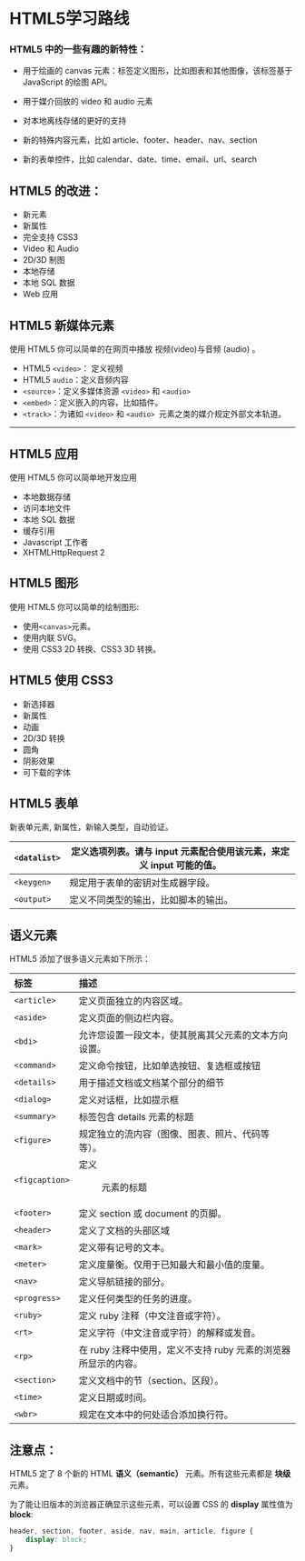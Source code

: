# HTML5学习路线

### HTML5 中的一些有趣的新特性：

- 用于绘画的 canvas 元素：标签定义图形，比如图表和其他图像，该标签基于 JavaScript 的绘图 API。

- 用于媒介回放的 video 和 audio 元素
- 对本地离线存储的更好的支持
- 新的特殊内容元素，比如 article、footer、header、nav、section
- 新的表单控件，比如 calendar、date、time、email、url、search

## HTML5 的改进：

- 新元素
- 新属性
- 完全支持 CSS3
- Video 和 Audio
- 2D/3D 制图
- 本地存储
- 本地 SQL 数据
- Web 应用

## HTML5 新媒体元素

使用 HTML5 你可以简单的在网页中播放 视频(video)与音频 (audio) 。

- HTML5 `<video>`： 定义视频
- HTML5 `audio`：定义音频内容
- `<source>`：定义多媒体资源 `<video>` 和 `<audio>`
- `<embed>`：定义嵌入的内容，比如插件。
- `<track>`：为诸如 `<video>` 和 `<audio> `元素之类的媒介规定外部文本轨道。

------

## HTML5 应用

使用 HTML5 你可以简单地开发应用

- 本地数据存储
- 访问本地文件
- 本地 SQL 数据
- 缓存引用
- Javascript 工作者
- XHTMLHttpRequest 2

## HTML5 图形

使用 HTML5 你可以简单的绘制图形:

- 使用`<canvas>`元素。
- 使用内联 SVG。
- 使用 CSS3 2D 转换、CSS3 3D 转换。

## HTML5 使用 CSS3

- 新选择器
- 新属性
- 动画
- 2D/3D 转换
- 圆角
- 阴影效果
- 可下载的字体

## HTML5 表单

新表单元素, 新属性，新输入类型，自动验证。

| `<datalist>` | 定义选项列表。请与 input 元素配合使用该元素，来定义 input 可能的值。 |
| ------------ | ------------------------------------------------------------ |
| `<keygen>`   | 规定用于表单的密钥对生成器字段。                             |
| `<output>`   | 定义不同类型的输出，比如脚本的输出。                         |

## 语义元素

HTML5 添加了很多语义元素如下所示：

| 标签           | 描述                                                         |
| :------------- | :----------------------------------------------------------- |
| `<article>`    | 定义页面独立的内容区域。                                     |
| `<aside>`      | 定义页面的侧边栏内容。                                       |
| `<bdi>`        | 允许您设置一段文本，使其脱离其父元素的文本方向设置。         |
| `<command>`    | 定义命令按钮，比如单选按钮、复选框或按钮                     |
| `<details>`    | 用于描述文档或文档某个部分的细节                             |
| `<dialog>`     | 定义对话框，比如提示框                                       |
| `<summary>`    | 标签包含 details 元素的标题                                  |
| `<figure>`     | 规定独立的流内容（图像、图表、照片、代码等等）。             |
| `<figcaption>` | 定义 <figure> 元素的标题                                     |
| `<footer>`     | 定义 section 或 document 的页脚。                            |
| `<header>`     | 定义了文档的头部区域                                         |
| `<mark>`       | 定义带有记号的文本。                                         |
| `<meter>`      | 定义度量衡。仅用于已知最大和最小值的度量。                   |
| `<nav>`        | 定义导航链接的部分。                                         |
| `<progress>`   | 定义任何类型的任务的进度。                                   |
| `<ruby>`       | 定义 ruby 注释（中文注音或字符）。                           |
| `<rt>`         | 定义字符（中文注音或字符）的解释或发音。                     |
| `<rp>`         | 在 ruby 注释中使用，定义不支持 ruby 元素的浏览器所显示的内容。 |
| `<section>`    | 定义文档中的节（section、区段）。                            |
| `<time>`       | 定义日期或时间。                                             |
| `<wbr>`        | 规定在文本中的何处适合添加换行符。                           |

## 注意点：

HTML5 定了 8 个新的 HTML **语义（semantic）** 元素。所有这些元素都是 **块级** 元素。

为了能让旧版本的浏览器正确显示这些元素，可以设置 CSS 的 **display** 属性值为 **block**:

```css
header, section, footer, aside, nav, main, article, figure {
    display: block; 
}
```

 
